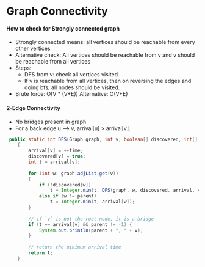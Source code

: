 # Graph Connectivity

#### How to check for Strongly connected graph
* Strongly connected means: all vertices should be reachable from every other vertices
* Alternative check: All vertices should be reachable from v and v should be reachable from all vertices
* Steps: 
  * DFS from v: check all vertices visited. 
  * If v is reachable from all vertices, then on reversing the edges and doing bfs, all nodes should be visited.
* Brute force: O(V * (V+E)) Alternative: O(V+E)

#### 2-Edge Connectivity
* No bridges present in graph
* For a back edge u —> v, arrival[u] > arrival[v].
```java
 public static int DFS(Graph graph, int v, boolean[] discovered, int[] arrival, int parent, int time)
    {
        arrival[v] = ++time;
        discovered[v] = true;
        int t = arrival[v];
 
        for (int w: graph.adjList.get(v))
        {
            if (!discovered[w]) 
                t = Integer.min(t, DFS(graph, w, discovered, arrival, v, time));
            else if (w != parent)
                t = Integer.min(t, arrival[w]);
        }
 
        // if `v` is not the root node, it is a bridge
        if (t == arrival[v] && parent != -1) {
            System.out.println(parent + ", " + v);
        }
 
        // return the minimum arrival time
        return t;
    }
 ```
